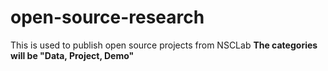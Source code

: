 # open-source-research
This is used to publish open source projects from NSCLab
**The categories will be "Data, Project, Demo"**
